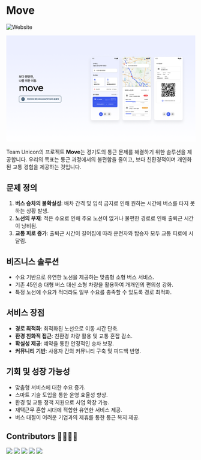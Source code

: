 # Move

![Website](https://img.shields.io/website?url=https%3A%2F%2Fmove-livid.vercel.app%2F)

![readme-thumbnail.png](readme-thumbnail.png)

Team Unicon의 프로젝트 **Move**는 경기도의 통근 문제를 해결하기 위한 솔루션을 제공합니다. 우리의 목표는 통근 과정에서의 불편함을 줄이고, 보다 친환경적이며 개인화된 교통 경험을 제공하는
것입니다.

## 문제 정의

1. **버스 승차의 불확실성**: 배차 간격 및 입석 금지로 인해 원하는 시간에 버스를 타지 못하는 상황 발생.
2. **노선의 부재**: 적은 수요로 인해 주요 노선이 없거나 불편한 경로로 인해 출퇴근 시간이 낭비됨.
3. **교통 피로 증가**: 출퇴근 시간이 길어짐에 따라 운전자와 탑승자 모두 교통 피로에 시달림.

## 비즈니스 솔루션

- 수요 기반으로 유연한 노선을 제공하는 맞춤형 소형 버스 서비스.
- 기존 45인승 대형 버스 대신 소형 차량을 활용하여 개개인의 편의성 강화.
- 특정 노선에 수요가 적더라도 일부 수요를 충족할 수 있도록 경로 최적화.

## 서비스 장점

- **경로 최적화**: 최적화된 노선으로 이동 시간 단축.
- **환경 친화적 접근**: 친환경 차량 활용 및 교통 혼잡 감소.
- **확실성 제공**: 예약을 통한 안정적인 승차 보장.
- **커뮤니티 기반**: 사용자 간의 커뮤니티 구축 및 피드백 반영.

## 기회 및 성장 가능성

- 맞춤형 서비스에 대한 수요 증가.
- 스마트 기술 도입을 통한 운영 효율성 향상.
- 환경 및 교통 정책 지원으로 사업 확장 가능.
- 재택근무 혼합 시대에 적합한 유연한 서비스 제공.
- 버스 대절이 어려운 기업과의 제휴를 통한 통근 복지 제공.

  
## Contributors 👩‍💻👨‍💻

<a href="https://github.com/chaenni0312"><img src="https://img.shields.io/badge/chaenni0312-black?style=social-square&logo=github&logoColor=white"/></a>
<a href="https://github.com/sepowered"><img src="https://img.shields.io/badge/sepowered-black?style=social-square&logo=github&logoColor=white"/></a>
<a href="https://github.com/kungbi"><img src="https://img.shields.io/badge/kungbi-black?style=social-square&logo=github&logoColor=white"/></a>
<a href="https://github.com/ohprettyhak"><img src="https://img.shields.io/badge/ohprettyhak-black?style=social-square&logo=github&logoColor=white"/></a>
<a href="https://github.com/gomsang"><img src="https://img.shields.io/badge/gomsang-black?style=social-square&logo=github&logoColor=white"/></a>
